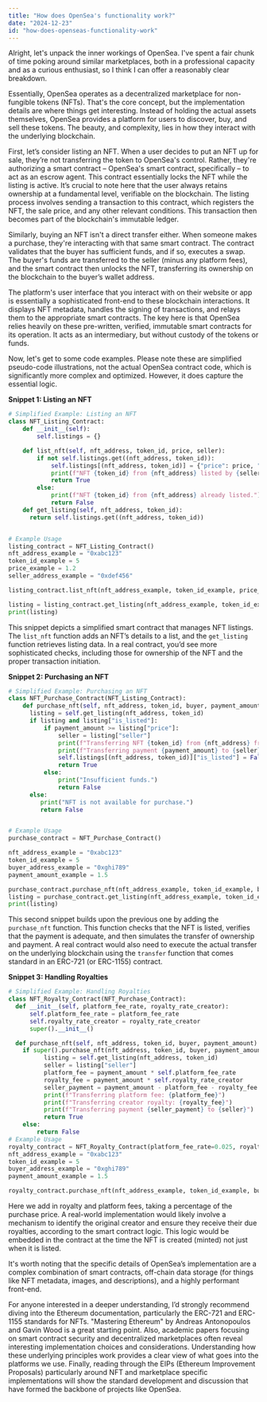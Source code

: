 ```yaml
---
title: "How does OpenSea's functionality work?"
date: "2024-12-23"
id: "how-does-openseas-functionality-work"
---
```


Alright, let's unpack the inner workings of OpenSea. I've spent a fair chunk of time poking around similar marketplaces, both in a professional capacity and as a curious enthusiast, so I think I can offer a reasonably clear breakdown.

Essentially, OpenSea operates as a decentralized marketplace for non-fungible tokens (NFTs). That's the core concept, but the implementation details are where things get interesting. Instead of holding the actual assets themselves, OpenSea provides a platform for users to discover, buy, and sell these tokens. The beauty, and complexity, lies in how they interact with the underlying blockchain.

First, let’s consider listing an NFT. When a user decides to put an NFT up for sale, they’re not transferring the token to OpenSea's control. Rather, they're authorizing a smart contract – OpenSea's smart contract, specifically – to act as an escrow agent. This contract essentially locks the NFT while the listing is active. It’s crucial to note here that the user always retains ownership at a fundamental level, verifiable on the blockchain. The listing process involves sending a transaction to this contract, which registers the NFT, the sale price, and any other relevant conditions. This transaction then becomes part of the blockchain's immutable ledger.

Similarly, buying an NFT isn't a direct transfer either. When someone makes a purchase, they're interacting with that same smart contract. The contract validates that the buyer has sufficient funds, and if so, executes a swap. The buyer's funds are transferred to the seller (minus any platform fees), and the smart contract then unlocks the NFT, transferring its ownership on the blockchain to the buyer’s wallet address.

The platform's user interface that you interact with on their website or app is essentially a sophisticated front-end to these blockchain interactions. It displays NFT metadata, handles the signing of transactions, and relays them to the appropriate smart contracts. The key here is that OpenSea relies heavily on these pre-written, verified, immutable smart contracts for its operation. It acts as an intermediary, but without custody of the tokens or funds.

Now, let's get to some code examples. Please note these are simplified pseudo-code illustrations, not the actual OpenSea contract code, which is significantly more complex and optimized. However, it does capture the essential logic.

**Snippet 1: Listing an NFT**

```python
# Simplified Example: Listing an NFT
class NFT_Listing_Contract:
    def __init__(self):
        self.listings = {}

    def list_nft(self, nft_address, token_id, price, seller):
        if not self.listings.get((nft_address, token_id)):
            self.listings[(nft_address, token_id)] = {"price": price, "seller": seller, "is_listed": True}
            print(f"NFT {token_id} from {nft_address} listed by {seller} for {price}")
            return True
        else:
            print(f"NFT {token_id} from {nft_address} already listed.")
            return False
    def get_listing(self, nft_address, token_id):
      return self.listings.get((nft_address, token_id))


# Example Usage
listing_contract = NFT_Listing_Contract()
nft_address_example = "0xabc123"
token_id_example = 5
price_example = 1.2
seller_address_example = "0xdef456"

listing_contract.list_nft(nft_address_example, token_id_example, price_example, seller_address_example)

listing = listing_contract.get_listing(nft_address_example, token_id_example)
print(listing)
```
This snippet depicts a simplified smart contract that manages NFT listings. The `list_nft` function adds an NFT’s details to a list, and the `get_listing` function retrieves listing data. In a real contract, you’d see more sophisticated checks, including those for ownership of the NFT and the proper transaction initiation.

**Snippet 2: Purchasing an NFT**

```python
# Simplified Example: Purchasing an NFT
class NFT_Purchase_Contract(NFT_Listing_Contract):
    def purchase_nft(self, nft_address, token_id, buyer, payment_amount):
      listing = self.get_listing(nft_address, token_id)
      if listing and listing["is_listed"]:
          if payment_amount >= listing["price"]:
              seller = listing["seller"]
              print(f"Transferring NFT {token_id} from {nft_address} from {seller} to {buyer}.")
              print(f"Transferring payment {payment_amount} to {seller}")
              self.listings[(nft_address, token_id)]["is_listed"] = False
              return True
          else:
              print("Insufficient funds.")
              return False
      else:
         print("NFT is not available for purchase.")
         return False


# Example Usage
purchase_contract = NFT_Purchase_Contract()

nft_address_example = "0xabc123"
token_id_example = 5
buyer_address_example = "0xghi789"
payment_amount_example = 1.5

purchase_contract.purchase_nft(nft_address_example, token_id_example, buyer_address_example, payment_amount_example)
listing = purchase_contract.get_listing(nft_address_example, token_id_example)
print(listing)
```
This second snippet builds upon the previous one by adding the `purchase_nft` function. This function checks that the NFT is listed, verifies that the payment is adequate, and then simulates the transfer of ownership and payment. A real contract would also need to execute the actual transfer on the underlying blockchain using the `transfer` function that comes standard in an ERC-721 (or ERC-1155) contract.

**Snippet 3: Handling Royalties**

```python
# Simplified Example: Handling Royalties
class NFT_Royalty_Contract(NFT_Purchase_Contract):
  def __init__(self, platform_fee_rate, royalty_rate_creator):
      self.platform_fee_rate = platform_fee_rate
      self.royalty_rate_creator = royalty_rate_creator
      super().__init__()

  def purchase_nft(self, nft_address, token_id, buyer, payment_amount):
    if super().purchase_nft(nft_address, token_id, buyer, payment_amount):
          listing = self.get_listing(nft_address, token_id)
          seller = listing["seller"]
          platform_fee = payment_amount * self.platform_fee_rate
          royalty_fee = payment_amount * self.royalty_rate_creator
          seller_payment = payment_amount - platform_fee - royalty_fee
          print(f"Transferring platform fee: {platform_fee}")
          print(f"Transferring creator royalty: {royalty_fee}")
          print(f"Transferring payment {seller_payment} to {seller}")
          return True
    else:
        return False
# Example Usage
royalty_contract = NFT_Royalty_Contract(platform_fee_rate=0.025, royalty_rate_creator=0.05)
nft_address_example = "0xabc123"
token_id_example = 5
buyer_address_example = "0xghi789"
payment_amount_example = 1.5

royalty_contract.purchase_nft(nft_address_example, token_id_example, buyer_address_example, payment_amount_example)
```

Here we add in royalty and platform fees, taking a percentage of the purchase price. A real-world implementation would likely involve a mechanism to identify the original creator and ensure they receive their due royalties, according to the smart contract logic. This logic would be embedded in the contract at the time the NFT is created (minted) not just when it is listed.

It's worth noting that the specific details of OpenSea’s implementation are a complex combination of smart contracts, off-chain data storage (for things like NFT metadata, images, and descriptions), and a highly performant front-end.

For anyone interested in a deeper understanding, I’d strongly recommend diving into the Ethereum documentation, particularly the ERC-721 and ERC-1155 standards for NFTs. "Mastering Ethereum" by Andreas Antonopoulos and Gavin Wood is a great starting point. Also, academic papers focusing on smart contract security and decentralized marketplaces often reveal interesting implementation choices and considerations. Understanding how these underlying principles work provides a clear view of what goes into the platforms we use. Finally, reading through the EIPs (Ethereum Improvement Proposals) particularly around NFT and marketplace specific implementations will show the standard development and discussion that have formed the backbone of projects like OpenSea.
